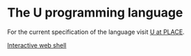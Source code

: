 # The U programming language

For the current specification of the language visit [U at PLACE](http://www.math.bas.bg/bantchev/place/u.html).

[Interactive web shell](http://yassenb.github.io/u/dist/web/index.html)

